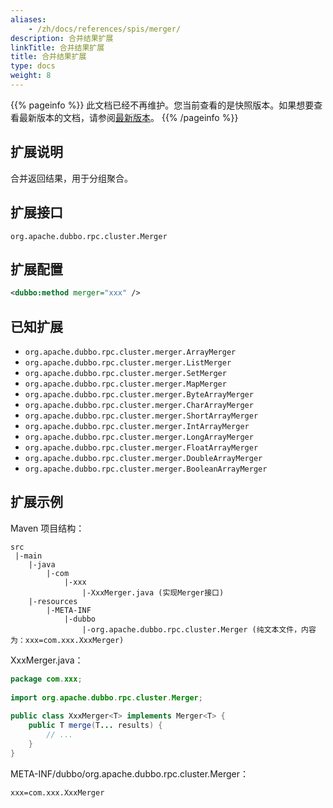 ```yaml
---
aliases:
    - /zh/docs/references/spis/merger/
description: 合并结果扩展
linkTitle: 合并结果扩展
title: 合并结果扩展
type: docs
weight: 8
---
```




{{% pageinfo %}} 此文档已经不再维护。您当前查看的是快照版本。如果想要查看最新版本的文档，请参阅[最新版本](/zh-cn/docs3-v2/java-sdk/reference-manual/spi/description/merger/)。
{{% /pageinfo %}}

## 扩展说明

合并返回结果，用于分组聚合。

## 扩展接口

`org.apache.dubbo.rpc.cluster.Merger`

## 扩展配置

```xml
<dubbo:method merger="xxx" />
```

## 已知扩展

* `org.apache.dubbo.rpc.cluster.merger.ArrayMerger`
* `org.apache.dubbo.rpc.cluster.merger.ListMerger`
* `org.apache.dubbo.rpc.cluster.merger.SetMerger`
* `org.apache.dubbo.rpc.cluster.merger.MapMerger`
* `org.apache.dubbo.rpc.cluster.merger.ByteArrayMerger`
* `org.apache.dubbo.rpc.cluster.merger.CharArrayMerger`
* `org.apache.dubbo.rpc.cluster.merger.ShortArrayMerger`
* `org.apache.dubbo.rpc.cluster.merger.IntArrayMerger`
* `org.apache.dubbo.rpc.cluster.merger.LongArrayMerger`
* `org.apache.dubbo.rpc.cluster.merger.FloatArrayMerger`
* `org.apache.dubbo.rpc.cluster.merger.DoubleArrayMerger`
* `org.apache.dubbo.rpc.cluster.merger.BooleanArrayMerger`

## 扩展示例

Maven 项目结构：

```
src
 |-main
    |-java
        |-com
            |-xxx
                |-XxxMerger.java (实现Merger接口)
    |-resources
        |-META-INF
            |-dubbo
                |-org.apache.dubbo.rpc.cluster.Merger (纯文本文件，内容为：xxx=com.xxx.XxxMerger)
```

XxxMerger.java：

```java
package com.xxx;
 
import org.apache.dubbo.rpc.cluster.Merger;
 
public class XxxMerger<T> implements Merger<T> {
    public T merge(T... results) {
        // ...
    }
}
```

META-INF/dubbo/org.apache.dubbo.rpc.cluster.Merger：

```properties
xxx=com.xxx.XxxMerger
```
